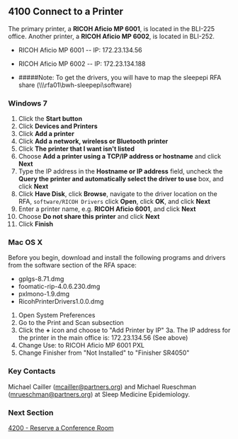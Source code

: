 ## 4100 Connect to a Printer

The primary printer, a **RICOH Aficio MP 6001**, is located in the BLI-225 office. Another printer, a **RICOH Aficio MP 6002**, is located in BLI-252.

* RICOH Aficio MP 6001 -- IP: 172.23.134.56
* RICOH Aficio MP 6002 -- IP: 172.23.134.188

* #####Note: To get the drivers, you will have to map the sleepepi RFA share (\\\\\\rfa01\\bwh-sleepepi\\software)

### Windows 7


1. Click the **Start button**
2. Click **Devices and Printers**
3. Click **Add a printer**
4. Click **Add a network, wireless or Bluetooth printer**
5. Click **The printer that I want isn't listed**
6. Choose **Add a printer using a TCP/IP address or hostname** and click **Next**
7. Type the IP address in the **Hostname or IP address** field, uncheck the **Query the printer and automatically select the driver to use** box, and click **Next**
8. Click **Have Disk**, click **Browse**, navigate to the driver location on the RFA, `software/RICOH Drivers` click **Open**, click **OK**, and click **Next**
9. Enter a printer name, e.g. **RICOH Aficio 6001**, and click **Next**
10. Choose **Do not share this printer** and click **Next**
11. Click **Finish**


### Mac OS X

Before you begin, download and install the following programs and drivers from the software section of the RFA space:

* gplgs-8.71.dmg
* foomatic-rip-4.0.6.230.dmg
* pxlmono-1.9.dmg
* RicohPrinterDrivers1.0.0.dmg


1. Open System Preferences
2. Go to the Print and Scan subsection
3. Click the **+** icon and choose to "Add Printer by IP"
3a. The IP address for the printer in the main office is: 172.23.134.56 (See above)
4. Change Use: to RICOH Aficio MP 6001 PXL
5. Change Finisher from "Not Installed" to "Finisher SR4050"


### Key Contacts

Michael Cailler (mcailler@partners.org) and Michael Rueschman (mrueschman@partners.org) at Sleep Medicine Epidemiology.


### Next Section

[4200 - Reserve a Conference Room](https://github.com/sleepepi/howto/blob/master/4000-local-resources/4200-reserve-a-conference-room.md)
